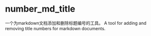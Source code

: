 # number_md_title
一个为markdown文档添加和删除标题编号的工具。
A tool for adding and removing title numbers for markdown documents.
